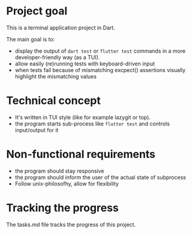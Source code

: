 # Project goal
This is a terminal application project in Dart. 

The main goal is to: 
* display the output of `dart test` or `flutter test` commands in a more developer-friendly way (as a TUI).
* allow easily (re)running tests with keyboard-driven input
* when tests fail because of mismatching excpect() assertions visually highlight the mismatching values

# Technical concept
* It's written in TUI style (like for example lazygit or top).
* the program starts sub-process like `flutter test` and controls input/output for it


# Non-functional requirements
* the program should stay responsive
* the program should inform the user of the actual state of subprocess
* Follow unix-philosofhy, allow for flexibility

# Tracking the progress
The tasks.md file tracks the progress of this project.
